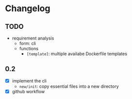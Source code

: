 # Changelog



## TODO

- requirement analysis
    - form: cli
    - functions
      - `[template]`: multiple availabe Dockerfile templates

## 0.2

- [x] implement the cli
  - `new/init`: copy essential files into a new directory
- [x] github workflow
